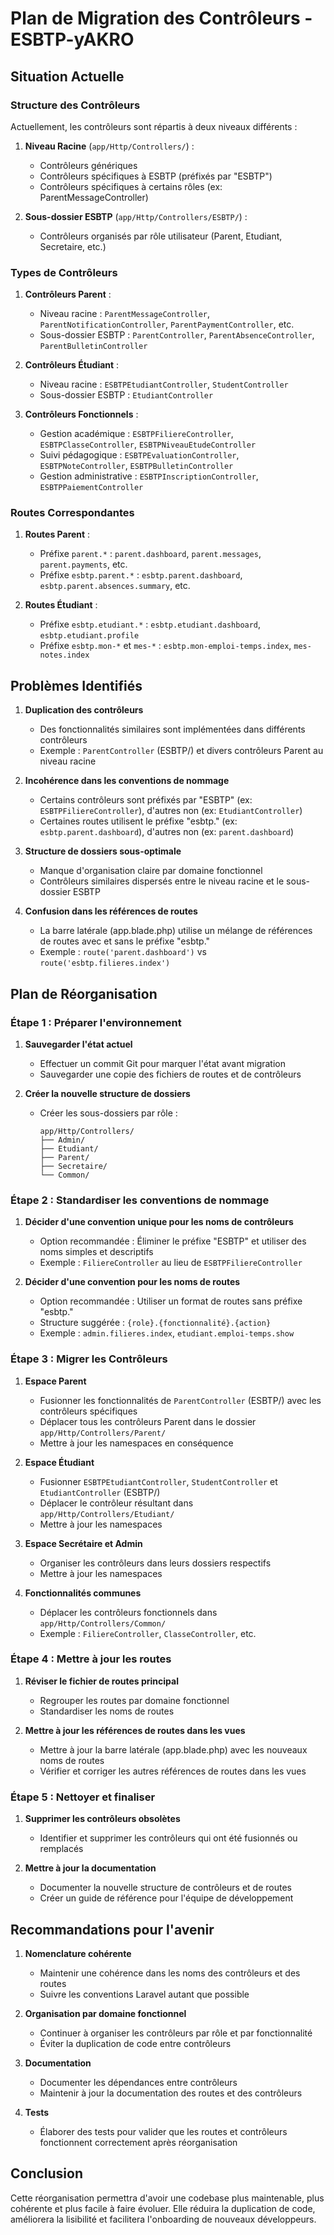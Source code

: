 # Plan de Migration des Contrôleurs - ESBTP-yAKRO

## Situation Actuelle

### Structure des Contrôleurs

Actuellement, les contrôleurs sont répartis à deux niveaux différents :

1. **Niveau Racine** (`app/Http/Controllers/`) :

    - Contrôleurs génériques
    - Contrôleurs spécifiques à ESBTP (préfixés par "ESBTP")
    - Contrôleurs spécifiques à certains rôles (ex: ParentMessageController)

2. **Sous-dossier ESBTP** (`app/Http/Controllers/ESBTP/`) :
    - Contrôleurs organisés par rôle utilisateur (Parent, Etudiant, Secretaire, etc.)

### Types de Contrôleurs

1. **Contrôleurs Parent** :

    - Niveau racine : `ParentMessageController`, `ParentNotificationController`, `ParentPaymentController`, etc.
    - Sous-dossier ESBTP : `ParentController`, `ParentAbsenceController`, `ParentBulletinController`

2. **Contrôleurs Étudiant** :

    - Niveau racine : `ESBTPEtudiantController`, `StudentController`
    - Sous-dossier ESBTP : `EtudiantController`

3. **Contrôleurs Fonctionnels** :
    - Gestion académique : `ESBTPFiliereController`, `ESBTPClasseController`, `ESBTPNiveauEtudeController`
    - Suivi pédagogique : `ESBTPEvaluationController`, `ESBTPNoteController`, `ESBTPBulletinController`
    - Gestion administrative : `ESBTPInscriptionController`, `ESBTPPaiementController`

### Routes Correspondantes

1. **Routes Parent** :

    - Préfixe `parent.*` : `parent.dashboard`, `parent.messages`, `parent.payments`, etc.
    - Préfixe `esbtp.parent.*` : `esbtp.parent.dashboard`, `esbtp.parent.absences.summary`, etc.

2. **Routes Étudiant** :
    - Préfixe `esbtp.etudiant.*` : `esbtp.etudiant.dashboard`, `esbtp.etudiant.profile`
    - Préfixe `esbtp.mon-*` et `mes-*` : `esbtp.mon-emploi-temps.index`, `mes-notes.index`

## Problèmes Identifiés

1. **Duplication des contrôleurs**

    - Des fonctionnalités similaires sont implémentées dans différents contrôleurs
    - Exemple : `ParentController` (ESBTP/) et divers contrôleurs Parent au niveau racine

2. **Incohérence dans les conventions de nommage**

    - Certains contrôleurs sont préfixés par "ESBTP" (ex: `ESBTPFiliereController`), d'autres non (ex: `EtudiantController`)
    - Certaines routes utilisent le préfixe "esbtp." (ex: `esbtp.parent.dashboard`), d'autres non (ex: `parent.dashboard`)

3. **Structure de dossiers sous-optimale**

    - Manque d'organisation claire par domaine fonctionnel
    - Contrôleurs similaires dispersés entre le niveau racine et le sous-dossier ESBTP

4. **Confusion dans les références de routes**
    - La barre latérale (app.blade.php) utilise un mélange de références de routes avec et sans le préfixe "esbtp."
    - Exemple : `route('parent.dashboard')` vs `route('esbtp.filieres.index')`

## Plan de Réorganisation

### Étape 1 : Préparer l'environnement

1. **Sauvegarder l'état actuel**

    - Effectuer un commit Git pour marquer l'état avant migration
    - Sauvegarder une copie des fichiers de routes et de contrôleurs

2. **Créer la nouvelle structure de dossiers**
    - Créer les sous-dossiers par rôle :
        ```
        app/Http/Controllers/
        ├── Admin/
        ├── Etudiant/
        ├── Parent/
        ├── Secretaire/
        └── Common/
        ```

### Étape 2 : Standardiser les conventions de nommage

1. **Décider d'une convention unique pour les noms de contrôleurs**

    - Option recommandée : Éliminer le préfixe "ESBTP" et utiliser des noms simples et descriptifs
    - Exemple : `FiliereController` au lieu de `ESBTPFiliereController`

2. **Décider d'une convention pour les noms de routes**
    - Option recommandée : Utiliser un format de routes sans préfixe "esbtp."
    - Structure suggérée : `{role}.{fonctionnalité}.{action}`
    - Exemple : `admin.filieres.index`, `etudiant.emploi-temps.show`

### Étape 3 : Migrer les Contrôleurs

1. **Espace Parent**

    - Fusionner les fonctionnalités de `ParentController` (ESBTP/) avec les contrôleurs spécifiques
    - Déplacer tous les contrôleurs Parent dans le dossier `app/Http/Controllers/Parent/`
    - Mettre à jour les namespaces en conséquence

2. **Espace Étudiant**

    - Fusionner `ESBTPEtudiantController`, `StudentController` et `EtudiantController` (ESBTP/)
    - Déplacer le contrôleur résultant dans `app/Http/Controllers/Etudiant/`
    - Mettre à jour les namespaces

3. **Espace Secrétaire et Admin**

    - Organiser les contrôleurs dans leurs dossiers respectifs
    - Mettre à jour les namespaces

4. **Fonctionnalités communes**
    - Déplacer les contrôleurs fonctionnels dans `app/Http/Controllers/Common/`
    - Exemple : `FiliereController`, `ClasseController`, etc.

### Étape 4 : Mettre à jour les routes

1. **Réviser le fichier de routes principal**

    - Regrouper les routes par domaine fonctionnel
    - Standardiser les noms de routes

2. **Mettre à jour les références de routes dans les vues**
    - Mettre à jour la barre latérale (app.blade.php) avec les nouveaux noms de routes
    - Vérifier et corriger les autres références de routes dans les vues

### Étape 5 : Nettoyer et finaliser

1. **Supprimer les contrôleurs obsolètes**

    - Identifier et supprimer les contrôleurs qui ont été fusionnés ou remplacés

2. **Mettre à jour la documentation**
    - Documenter la nouvelle structure de contrôleurs et de routes
    - Créer un guide de référence pour l'équipe de développement

## Recommandations pour l'avenir

1. **Nomenclature cohérente**

    - Maintenir une cohérence dans les noms des contrôleurs et des routes
    - Suivre les conventions Laravel autant que possible

2. **Organisation par domaine fonctionnel**

    - Continuer à organiser les contrôleurs par rôle et par fonctionnalité
    - Éviter la duplication de code entre contrôleurs

3. **Documentation**

    - Documenter les dépendances entre contrôleurs
    - Maintenir à jour la documentation des routes et des contrôleurs

4. **Tests**
    - Élaborer des tests pour valider que les routes et contrôleurs fonctionnent correctement après réorganisation

## Conclusion

Cette réorganisation permettra d'avoir une codebase plus maintenable, plus cohérente et plus facile à faire évoluer. Elle réduira la duplication de code, améliorera la lisibilité et facilitera l'onboarding de nouveaux développeurs.

